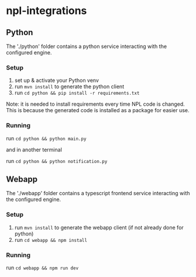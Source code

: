 # npl-integrations

## Python

The './python' folder contains a python service interacting with the configured engine.

### Setup

1. set up & activate your Python venv
2. run `mvn install` to generate the python client
3. run `cd python && pip install -r requirements.txt` 

Note: it is needed to install requirements every time NPL code is changed.
This is because the generated code is installed as a package for easier use.

### Running

run `cd python && python main.py`

and in another terminal

run `cd python && python notification.py`

## Webapp

The './webapp' folder contains a typescript frontend service interacting with the configured engine.

### Setup

1. run `mvn install` to generate the webapp client (if not already done for python)
2. run `cd webapp && npm install`

### Running

run `cd webapp && npm run dev`
